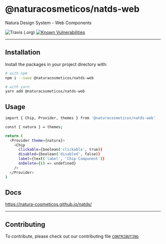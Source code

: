 # @naturacosmeticos/natds-web

Natura Design System - Web Components

![Travis (.org)](https://img.shields.io/travis/natura-cosmeticos/natds.svg)
[![Known Vulnerabilities](https://snyk.io/test/github/natura-cosmeticos/natds/badge.svg?targetFile=package.json)](https://snyk.io/test/github/natura-cosmeticos/natds?targetFile=package.json)

---

## Installation

Install the packages in your project directory with:

```sh
# with npm
npm i --save @naturacosmeticos/natds-web

# with yarn
yarn add @naturacosmeticos/natds-web
```

## Usage

```sh
import { Chip, Provider, themes } from '@naturacosmeticos/natds-web'

const { natura } = themes;

return (
  <Provider theme={natura}>
    <Chip
      clickable={boolean('clickable', true)}
      disabled={boolean('disabled', false)}
      label={text('label', 'Chip Component')}
      onDelete={() => undefined}
    />
  </Provider>
)
```

## Docs

https://natura-cosmeticos.github.io/natds/

---

## Contributing

To contribute, please check out our contributing file [`CONTRIBUTING`](./CONTRIBUTING.md)
